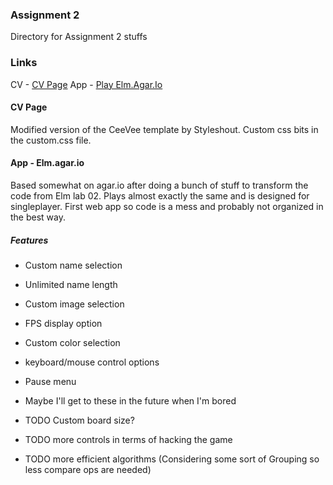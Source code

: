 ### Assignment 2
Directory for Assignment 2 stuffs


### Links

CV - [CV Page](chenc118.github.io)
App - [Play Elm.Agar.Io](chenc118.github.io/projects/Elm.Agar.Io/)


#### CV Page

Modified version of the CeeVee template by Styleshout. Custom css bits in the custom.css file. 

#### App - Elm.agar.io

Based somewhat on agar.io after doing a bunch of stuff to transform the code from Elm lab 02. Plays almost exactly the same and is designed for singleplayer. First web app so code is a mess and probably not organized in the best way.

##### Features

- Custom name selection
- Unlimited name length
- Custom image selection
- FPS display option
- Custom color selection
- keyboard/mouse control options
- Pause menu

- Maybe I'll get to these in the future when I'm bored
- TODO Custom board size?
- TODO more controls in terms of hacking the game
- TODO more efficient algorithms (Considering some sort of Grouping so less compare ops are needed)
